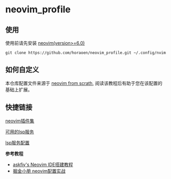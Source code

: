 # neovim_profile

## 使用

使用前请先安装 [neovim(version>=6.0)](https://github.com/neovim/neovim)

```shell
git clone https://github.com/horaoen/neovim_profile.git ~/.config/nvim
```

## 如何自定义

本仓库配置文件来源于 [neovim from scrath](https://github.com/LunarVim/Neovim-from-scratch), 阅读该教程后有助于您在该配置的基础上扩展。

## 快捷链接

[neovim插件集](https://github.com/stars/horaoen/lists/neovim)

[可用的lsp服务](https://github.com/williamboman/nvim-lsp-installer#available-lsps)

[lsp服务配置](https://github.com/neovim/nvim-lspconfig/blob/master/doc/server_configurations.md)

**参考教程**

- [askfiy's Neovim IDE搭建教程](https://www.zhihu.com/people/cui-qin-3/posts)
- [掘金小册 neovim配置实战](https://juejin.cn/book/7051157342770954277)
